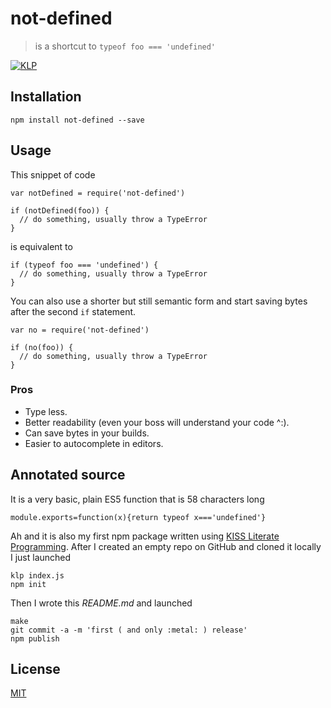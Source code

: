 # not-defined

> is a shortcut to `typeof foo === 'undefined'`

[![KLP](https://img.shields.io/badge/kiss-literate-orange.svg)](http://g14n.info/kiss-literate-programming)

## Installation

```
npm install not-defined --save
```

## Usage

This snippet of code

```
var notDefined = require('not-defined')

if (notDefined(foo)) {
  // do something, usually throw a TypeError
}
```

is equivalent to

```
if (typeof foo === 'undefined') {
  // do something, usually throw a TypeError
}
```

You can also use a shorter but still semantic form and start saving bytes after the second `if` statement.

```
var no = require('not-defined')

if (no(foo)) {
  // do something, usually throw a TypeError
}
```

### Pros

* Type less.
* Better readability (even your boss will understand your code ^:).
* Can save bytes in your builds.
* Easier to autocomplete in editors.

## Annotated source

It is a very basic, plain ES5 function that is 58 characters long

    module.exports=function(x){return typeof x==='undefined'}

Ah and it is also my first npm package written using [KISS Literate Programming](http://g14n.info/kiss-literate-programming).
After I created an empty repo on GitHub and cloned it locally I just launched

```
klp index.js
npm init
```

Then I wrote this *README.md* and launched

```
make
git commit -a -m 'first ( and only :metal: ) release'
npm publish
```

## License

[MIT](http://g14n.info/mit-license)

